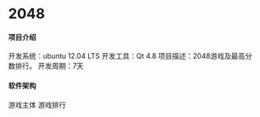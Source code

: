 # 2048

#### 项目介绍
开发系统：ubuntu 12.04 LTS
开发工具：Qt 4.8
项目描述：2048游戏及最高分数排行。
开发周期：7天

#### 软件架构
游戏主体
游戏排行